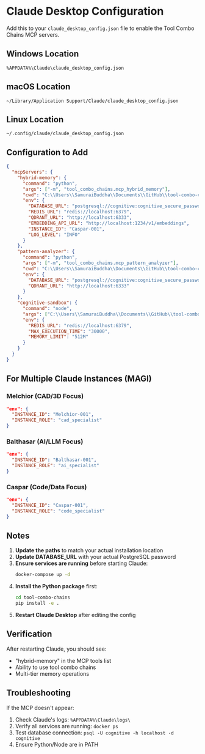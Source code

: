 # Claude Desktop Configuration

Add this to your `claude_desktop_config.json` file to enable the Tool Combo Chains MCP servers.

## Windows Location
`%APPDATA%\Claude\claude_desktop_config.json`

## macOS Location  
`~/Library/Application Support/Claude/claude_desktop_config.json`

## Linux Location
`~/.config/claude/claude_desktop_config.json`

## Configuration to Add

```json
{
  "mcpServers": {
    "hybrid-memory": {
      "command": "python",
      "args": ["-m", "tool_combo_chains.mcp_hybrid_memory"],
      "cwd": "C:\\Users\\SamuraiBuddha\\Documents\\GitHub\\tool-combo-chains",
      "env": {
        "DATABASE_URL": "postgresql://cognitive:cognitive_secure_password@localhost:5432/cognitive",
        "REDIS_URL": "redis://localhost:6379",
        "QDRANT_URL": "http://localhost:6333",
        "EMBEDDING_API_URL": "http://localhost:1234/v1/embeddings",
        "INSTANCE_ID": "Caspar-001",
        "LOG_LEVEL": "INFO"
      }
    },
    "pattern-analyzer": {
      "command": "python", 
      "args": ["-m", "tool_combo_chains.mcp_pattern_analyzer"],
      "cwd": "C:\\Users\\SamuraiBuddha\\Documents\\GitHub\\tool-combo-chains",
      "env": {
        "DATABASE_URL": "postgresql://cognitive:cognitive_secure_password@localhost:5432/cognitive",
        "QDRANT_URL": "http://localhost:6333"
      }
    },
    "cognitive-sandbox": {
      "command": "node",
      "args": ["C:\\Users\\SamuraiBuddha\\Documents\\GitHub\\tool-combo-chains\\servers\\cognitive-sandbox\\index.js"],
      "env": {
        "REDIS_URL": "redis://localhost:6379",
        "MAX_EXECUTION_TIME": "30000",
        "MEMORY_LIMIT": "512M"
      }
    }
  }
}
```

## For Multiple Claude Instances (MAGI)

### Melchior (CAD/3D Focus)
```json
"env": {
  "INSTANCE_ID": "Melchior-001",
  "INSTANCE_ROLE": "cad_specialist"
}
```

### Balthasar (AI/LLM Focus)  
```json
"env": {
  "INSTANCE_ID": "Balthasar-001", 
  "INSTANCE_ROLE": "ai_specialist"
}
```

### Caspar (Code/Data Focus)
```json
"env": {
  "INSTANCE_ID": "Caspar-001",
  "INSTANCE_ROLE": "code_specialist"
}
```

## Notes

1. **Update the paths** to match your actual installation location
2. **Update DATABASE_URL** with your actual PostgreSQL password
3. **Ensure services are running** before starting Claude:
   ```bash
   docker-compose up -d
   ```
4. **Install the Python package** first:
   ```bash
   cd tool-combo-chains
   pip install -e .
   ```
5. **Restart Claude Desktop** after editing the config

## Verification

After restarting Claude, you should see:
- "hybrid-memory" in the MCP tools list
- Ability to use tool combo chains
- Multi-tier memory operations

## Troubleshooting

If the MCP doesn't appear:
1. Check Claude's logs: `%APPDATA%\Claude\logs\`
2. Verify all services are running: `docker ps`
3. Test database connection: `psql -U cognitive -h localhost -d cognitive`
4. Ensure Python/Node are in PATH
